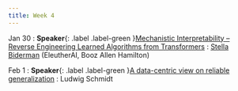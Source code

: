 ```yaml
---
title: Week 4
---
```


Jan 30
: **Speaker**{: .label .label-green }[Mechanistic Interpretability – Reverse Engineering Learned Algorithms from Transformers](#)
  : [Stella Biderman](https://www.stellabiderman.com/) (EleutherAI, Booz Allen Hamilton)

Feb 1
: **Speaker**{: .label .label-green }[A data-centric view on reliable generalization](#)
  : Ludwig Schmidt 
